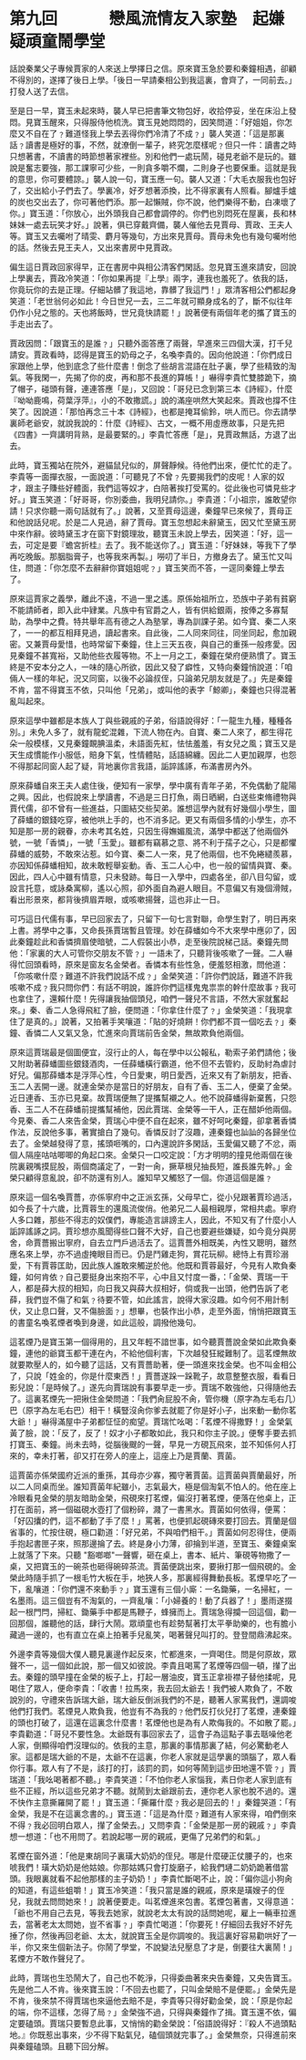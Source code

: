 # 第九回　　　 戀風流情友入家塾　起嫌疑頑童鬧學堂

話說秦業父子專候賈家的人來送上學擇日之信。原來寶玉急於要和秦鐘相遇，卻顧不得別的，遂擇了後日上學。「後日一早請秦相公到我這裏，會齊了，一同前去。」打發人送了去信。

至是日一早，寶玉未起來時，襲人早已把書筆文物包好，收拾停妥，坐在床沿上發悶。見寶玉醒來，只得服侍他梳洗。寶玉見她悶悶的，因笑問道：「好姐姐，你怎麼又不自在了﹖難道怪我上學去丟得你們冷清了不成﹖」襲人笑道：「這是那裏話﹖讀書是極好的事，不然，就潦倒一輩子，終究怎麼樣呢﹖但只一件：讀書之時只想著書，不讀書的時節想著家裡些。別和他們一處玩鬧，碰見老爺不是玩的。雖說是奮志要強，那工課寧可少些，一則貪多嚼不爛，二則身子也要保重。這就是我的意思，你可要體諒。」襲人說一句，寶玉應一句。襲人又道：「大毛衣服我也包好了，交出給小子們去了。學裏冷，好歹想著添換，比不得家裏有人照看。腳爐手爐的炭也交出去了，你可著他們添。那一起懶賊，你不說，他們樂得不動，白凍壞了你。」寶玉道：「你放心，出外頭我自己都會調停的。你們也別悶死在屋裏，長和林妹妹一處去玩笑才好。」說著，俱已穿戴齊備，襲人催他去見賈母、賈政、王夫人等。寶玉又去囑咐了晴雯、麝月等幾句，方出來見賈母。賈母未免也有幾句囑咐他的話。然後去見王夫人，又出來書房中見賈政。

偏生這日賈政回家得早，正在書房中與相公清客們閑話。忽見寶玉進來請安，回說上學裏去，賈政冷笑道：「你如果再提『上學』兩字，連我也羞死了。依我的話，你竟玩你的去是正理。仔細站髒了我這地，靠髒了我這門！」眾清客相公們都起身笑道：「老世翁何必如此！今日世兄一去，三二年就可顯身成名的了，斷不似往年仍作小兒之態的。天也將飯時，世兄竟快請罷！」說著便有兩個年老的攜了寶玉的手走出去了。

賈政因問：「跟寶玉的是誰﹖」只聽外面答應了兩聲，早進來三四個大漢，打千兒請安。賈政看時，認得是寶玉的奶母之子，名喚李貴的。因向他說道：「你們成日家跟他上學，他到底念了些什麼書！倒念了些胡言混語在肚子裏，學了些精致的淘氣。等我閑一，先揭了你的皮，再和那不長進的算帳！」嚇得李貴忙雙膝跪下，摘了帽子，碰頭有聲，連連答應「是」，又回說：「哥兒已念到第三本《詩經》，什麼『呦呦鹿鳴，荷葉浮萍』，小的不敢撒謊。」說的滿座哄然大笑起來。賈政也撐不住笑了。因說道：「那怕再念三十本《詩經》，也都是掩耳偷鈴，哄人而已。你去請學裏師老爺安，就說我說的：什麼《詩經》、古文，一概不用虛應故事，只是先把《四書》一齊講明背熟，是最要緊的。」李貴忙答應「是」，見賈政無話，方退了出去。

此時，寶玉獨站在院外，避貓鼠兒似的，屏聲靜候。待他們出來，便忙忙的走了。李貴等一面撣衣服，一面說道：「可聽見了不曾﹖先要揭我們的皮呢！人家的奴才，跟主子賺些好體面，我們這等奴才，白陪著挨打受罵的。從此後也可憐見些才好。」寶玉笑道：「好哥哥，你別委曲，我明兒請你。」李貴道：「小祖宗，誰敢望你請！只求你聽一兩句話就有了。」說著，又至賈母這邊，秦鐘早已來候了，賈母正和他說話兒呢。於是二人見過，辭了賈母。寶玉忽想起未辭黛玉，因又忙至黛玉房中來作辭。彼時黛玉才在窗下對鏡理妝，聽寶玉未說上學去，因笑道：「好，這一去，可定是要『蟾宮折桂』去了。我不能送你了。」寶玉道：「好妹妹，等我下了學再吃晚飯。那胭脂膏子，也等我來再製。」嘮叨了半日，方撤身去了。黛玉忙又叫住，問道：「你怎麼不去辭辭你寶姐姐呢﹖」寶玉笑而不答，一逕同秦鐘上學去了。

原來這賈家之義學，離此不遠，不過一里之遙。原係始祖所立，恐族中子弟有貧窮不能請師者，即入此中肄業。凡族中有官爵之人，皆有供給銀兩，按俸之多寡幫助，為學中之費。特共舉年高有德之人為塾掌，專為訓課子弟。如今寶、秦二人來了，一一的都互相拜見過，讀起書來。自此後，二人同來同往，同坐同起，愈加親密。又兼賈母愛惜，也時常留下秦鐘，住上三天五夜，與自己的重孫一般疼愛。因見秦鐘不甚寬裕，又助他些衣履等物。不上一月之工，秦鐘在榮府便熟慣了。寶玉終是不安本分之人，一味的隨心所欲，因此又發了癖性，又特向秦鐘悄說道：「咱倆人一樣的年紀，況又同窗，以後不必論叔侄，只論弟兄朋友就是了。」先是秦鐘不肯，當不得寶玉不依，只叫他「兄弟」，或叫他的表字「鯨卿」，秦鐘也只得混著亂叫起來。

原來這學中雖都是本族人丁與些親戚的子弟，俗語說得好：「一龍生九種，種種各別。」未免人多了，就有龍蛇混雜，下流人物在內。自寶、秦二人來了，都生得花朵一般模樣，又見秦鐘靦腆溫柔，未語面先紅，怯怯羞羞，有女兒之風；寶玉又是天生成慣能作小服低，賠身下氣，性情體貼，話語綿纏。因此二人更加親厚，也怨不得那起同窗人起了疑，背地裏你言我語，詬誶謠諑，布滿書房內外。

原來薛蟠自來王夫人處住後，便知有一家學，學中廣有青年子弟，不免偶動了龍陽之興。因此，也假說來上學讀書，不過是三日打魚，兩日晒網，白送些束脩禮物與賈代儒，卻不曾有一些進益，只圖結交些契弟。誰想這學內就有好幾個小學生，圖了薛蟠的銀錢吃穿，被他哄上手的，也不消多記。更又有兩個多情的小學生，亦不知是那一房的親眷，亦未考其名姓，只因生得嫵媚風流，滿學中都送了他兩個外號，一號「香憐」，一號「玉愛」。雖都有竊慕之意、將不利于孺子之心，只是都懼薛蟠的威勢，不敢來沾惹。如今寶、秦二人一來，見了他兩個，也不免綣繾羨慕，亦因知係薛蟠相知，故未敢輕舉妄動。香、玉二人心中，也一般的留情與寶、秦。因此，四人心中雖有情意，只未發跡。每日一入學中，四處各坐，卻八目勾留，或設言托意，或詠桑寓柳，遙以心照，卻外面自為避人眼目。不意偏又有幾個滑賊，看出形景來，都背後擠眉弄眼，或咳嗽揚聲，這也非止一日。

可巧這日代儒有事，早已回家去了，只留下一句七言對聯，命學生對了，明日再來上書。將學中之事，又命長孫賈瑞暫且管理。妙在薛蟠如今不大來學中應卯了，因此秦鐘趁此和香憐擠眉使暗號，二人假裝出小恭，走至後院說梯己話。秦鐘先問他：「家裏的大人可管你交朋友不管﹖」一語未了，只聽背後咳嗽了一聲。二人嚇得忙回頭看時，原來是窗友名金榮者。香憐本有些性急，便羞怒相激，問他道：「你咳嗽什麼﹖難道不許我們說話不成﹖」金榮笑道：「許你們說話，難道不許我咳嗽不成﹖我只問你們：有話不明說，誰許你們這樣鬼鬼祟祟的幹什麼故事﹖我可也拿住了，還賴什麼！先得讓我抽個頭兒，咱們一聲兒不言語，不然大家就奮起來。」秦、香二人急得飛紅了臉，便問道：「你拿住什麼了﹖」金榮笑道：「我現拿住了是真的。」說著，又拍著手笑嚷道：「貼的好燒餅！你們都不買一個吃去﹖」秦鐘、香憐二人又氣又急，忙進來向賈瑞前告金榮，無故欺負他兩個。

原來這賈瑞最是個圖便宜，沒行止的人，每在學中以公報私，勒索子弟們請他；後又附助著薛蟠圖些銀錢酒肉，一任薛蟠橫行霸道，他不但不去管約，反助紂為虐討好兒。偏那薛蟠本是浮萍心性，今日愛東，明日愛西，近來又有了新朋友，把香、玉二人丟開一邊。就連金榮亦是當日的好朋友，自有了香、玉二人，便棄了金榮。近日連香、玉亦已見棄。故賈瑞便無了提攜幫襯之人。他不說薛蟠得新棄舊，只怨香、玉二人不在薛蟠前提攜幫補他，因此賈瑞、金榮等一干人，正在醋妒他兩個。今見秦、香二人來告金榮，賈瑞心中便不自在起來，雖不好呵叱秦鐘，卻拿著香憐作法，反說他多事，著實搶白了幾句。香憐反討了沒趣，連秦鐘也訕訕的各歸坐位去了。金榮越發得了意，搖頭咂嘴的，口內還說許多閑話，玉愛偏又聽了不忿，兩個人隔座咕咕唧唧的角起口來。金榮只一口咬定說：「方才明明的撞見他兩個在後院裏親嘴摸屁股，兩個商議定了，一對一肏，撅草根兒抽長短，誰長誰先幹。」金榮只顧得意亂說，卻不防還有別人。誰知早又觸怒了一個。你道這個是誰﹖

原來這一個名喚賈薔，亦係寧府中之正派玄孫，父母早亡，從小兒跟著賈珍過活，如今長了十六歲，比賈蓉生的還風流俊俏。他弟兄二人最相親厚，常相共處。寧府人多口雜，那些不得志的奴僕們，專能造言誹謗主人，因此，不知又有了什麼小人詬誶謠諑之詞。賈珍想亦風聞得些口聲不大好，自己也要避些嫌疑，如今竟分與房舍，命賈薔搬出寧府，自去立門戶過活去了。這賈薔外相既美，內性又聰明，雖然應名來上學，亦不過虛掩眼目而已。仍是鬥雞走狗，賞花玩柳。總恃上有賈珍溺愛，下有賈蓉匡助，因此族人誰敢來觸逆於他。他既和賈蓉最好，今見有人欺負秦鐘，如何肯依﹖自己要挺身出來抱不平，心中且又忖度一番，：「金榮、賈瑞一干人，都是薛大叔的相知，向日我又與薛大叔相好，倘或我一出頭，他們告訴了老薛，我們豈不傷了和氣﹖待要不管，如此謠言，說得大家沒趣。如今何不用計制伏，又止息口聲，又不傷臉面﹖」想畢，也裝作出小恭，走至外面，悄悄把跟寶玉的書童名喚茗煙者喚到身邊，如此這般，調撥他幾句。

這茗煙乃是寶玉第一個得用的，且又年輕不諳世事，如今聽賈薔說金榮如此欺負秦鐘，連他的爺寶玉都干連在內，不給他個利害，下次越發狂縱難制了。這茗煙無故就要欺壓人的，如今聽了這話，又有賈薔助著，便一頭進來找金榮。也不叫金相公了，只說「姓金的，你是什麼東西！」賈薔遂跺一跺靴子，故意整整衣服，看看日影兒說：「是時候了。」遂先向賈瑞說有事要早走一步。賈瑞不敢強他，只得隨他去了。這裏茗煙先一把揪住金榮問道：「我們肏屁股不肏，管你機（原字為左毛右几）巴（原字為左毛右巴）相干！橫豎沒肏你爹去就罷了你是好小子，出來動一動你茗大爺！」嚇得滿屋中子弟都怔怔的痴望。賈瑞忙吆喝：「茗煙不得撒野！」金榮氣黃了臉，說：「反了，反了！奴才小子都敢如此，我只和你主子說。」便奪手要去抓打寶玉、秦鐘。尚未去時，從腦後颼的一聲，早見一方硯瓦飛來，並不知係何人打來的，幸未打著，卻又打在旁人的座上，這座上乃是賈蘭、賈菌。

這賈菌亦係榮國府近派的重孫，其母亦少寡，獨守著賈菌。這賈菌與賈蘭最好，所以二人同桌而坐。誰知賈菌年紀雖小，志氣最大，極是個淘氣不怕人的。他在座上冷眼看見金榮的朋友暗助金榮，飛硯來打茗煙，偏沒打著茗煙，便落在他桌上，正打在面前，將一個磁硯水壺打了個粉碎，濺了一書黑水。賈菌如何依得，便罵：「好囚攮的們，這不都動了手了麼！」罵著，也便抓起硯磚來要打回去。賈蘭是個省事的，忙按住硯，極口勸道：「好兄弟，不與咱們相干。」賈菌如何忍得住，便兩手抱起書匣子來，照那邊掄了去。終是身小力薄，卻掄到半道，至寶玉、秦鐘桌案上就落了下來。只聽 "豁啷啷"一聲響，砸在桌上，書本、紙片、筆硯等物撒了一桌，又把寶玉的一碗茶也砸得碗碎茶流。賈菌便跳出來，要揪打那一個飛硯的。金榮此時隨手抓了一根毛竹大板在手，地狹人多，那裏經得舞動長板。茗煙早吃了一下，亂嚷道：「你們還不來動手﹖」寶玉還有三個小廝：一名鋤藥，一名掃紅，一名墨雨。這三個豈有不淘氣的，一齊亂嚷：「小婦養的！動了兵器了！」墨雨遂掇起一根門閂，掃紅、鋤藥手中都是馬鞭子，蜂擁而上。賈瑞急得攔一回這個，勸一回那個，誰聽他的話，肆行大鬧。眾頑童也有趁勢幫著打太平拳助樂的，也有膽小藏過一邊的，也有直立在桌上拍著手兒亂笑，喝著聲兒叫打的。登登間鼎沸起來。

外邊李貴等幾個大僕人聽見裏邊作起反來，忙都進來，一齊喝住。問是何原故，眾聲不一，這一個如此說，那一個又如彼說。李貴且喝罵了茗煙等四個一頓，攆了出去。秦鐘的頭早撞在金榮的板子上，打起一層油皮，寶玉正拿褂襟子替他揉呢，見喝住了眾人，便命李貴：「收書！拉馬來，我去回太爺去！我們被人欺負了，不敢說別的，守禮來告訴瑞大爺，瑞大爺反倒派我們的不是，聽著人家罵我們，還調唆他們打我們。茗煙見人欺負我，他豈有不為我的﹖他們反打伙兒打了茗煙，連秦鐘的頭也打破了，這還在這裏念什麼書！茗煙他也是為有人欺侮我的。不如散了罷。」李貴勸道：「哥兒不要性急。太爺既有事回家去了，這會子為這點子事去聒噪他老人家，倒顯得咱們沒理似的。依我的主意，那裏的事情那裏了結，何必驚動老人家。這都是瑞大爺的不是，太爺不在這裏，你老人家就是這學裏的頭腦了，眾人看你行事。眾人有了不是，該打的打，該罰的罰，如何等鬧到這步田地還不管﹖」賈瑞道：「我吆喝著都不聽。」李貴笑道：「不怕你老人家惱我，素日你老人家到底有些不正經，所以這些兄弟才不聽。就鬧到太爺跟前去，連你老人家也脫不過的。還不快作主意撕羅開了罷！」寶玉道：「撕羅什麼﹖我必是回去的！」秦鐘哭道：「有金榮，我是不在這裏念書的。」寶玉道：「這是為什麼﹖難道有人家來得，咱們倒來不得﹖我必回明白眾人，攆了金榮去。」又問李貴：「金榮是那一房的親戚﹖」李貴想一想道：「也不用問了。若說起哪一房的親戚，更傷了兄弟們的和氣。」

茗煙在窗外道：「他是東胡同子裏璜大奶奶的侄兒。哪是什麼硬正仗腰子的，也來唬我們！璜大奶奶是他姑娘。你那姑媽只會打旋磨子，給我們璉二奶奶跪著借當頭。我眼裏就看不起他那樣的主子奶奶！」李貴忙斷喝不止，說：「偏你這小狗肏的知道，有這些蛆嚼！」寶玉冷笑道：「我只當是誰的親戚，原來是璜嫂子的侄兒，我就去問問她來！」說著便要走。叫茗煙進來包書。茗煙包著書，又得意道：「爺也不用自己去見，等我去她家，就說老太太有說的話問她呢，雇上一輛車拉進去，當著老太太問她，豈不省事﹖」李貴忙喝道：「你要死！仔細回去我好不好先捶了你，然後再回老爺、太太，就說寶玉全是你調唆的。我這裏好容易勸哄好了一半，你又來生個新法子。你鬧了學堂，不說變法兒壓息了才是，倒要往大裏鬧！」茗煙方不敢作聲兒了。

此時，賈瑞也生恐鬧大了，自己也不乾淨，只得委曲著來央告秦鐘，又央告寶玉。先是他二人不肯。後來寶玉說：「不回去也罷了，只叫金榮賠不是便罷。」金榮先是不肯，後來禁不得賈瑞也來逼他去賠不是，李貴等只得好勸金榮，說：「原是你起的端，你不這樣，怎得了局﹖」金榮強不過，只得與秦鐘作了揖。寶玉還不依，偏定要磕頭。賈瑞只要暫息此事，又悄悄的勸金榮說：「俗語說得好：『殺人不過頭點地。』你既惹出事來，少不得下點氣兒，磕個頭就完事了。」金榮無奈，只得進前來與秦鐘磕頭。且聽下回分解。

